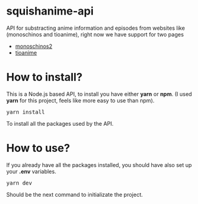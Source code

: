 # squishanime-api
API for substracting anime information and episodes from websites like (monoschinos and tioanime), right now we have support for two pages

* [monoschinos2](https://monoschinos2.com/)
* [tioanime](https://tioanime.com/)

# How to install?
This is a Node.js based API, to install you have either **yarn** or **npm**. (I used **yarn** for this project, feels like more easy to use than npm).

<pre>yarn install</pre>

To install all the packages used by the API.

# How to use?
If you already have all the packages installed, you should have also set up your **.env** variables.

<pre>yarn dev</pre>

Should be the next command to initializate the project.
